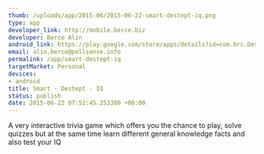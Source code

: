 ```yaml
--- 
thumb: /uploads/app/2015-06/2015-06-22-smart-destept-iq.png
type: app
developer_link: http://mobile.berce.biz
developer: Berce Alin
android_link: https://play.google.com/store/apps/details?id=com.brc.DesteptIQ
email: alin.berce@pollsense.info
permalink: /app/smart-destept-iq
targetMarket: Personal
devices: 
- android
title: Smart - Destept - IQ
status: publish
date: 2015-06-22 07:52:45.253380 +00:00
---
```


A very interactive trivia game which offers you the chance to play, solve quizzes but at the same time learn different general knowledge facts and also test your IQ
